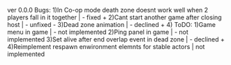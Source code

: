 ver 0.0.0
Bugs:
1)In Co-op mode death zone doesnt work well when 2 players fall in it together | - fixed + 
2)Cant start another game after closing host | - unfixed -
3)Dead zone animation | - declined +
4)
ToDO:
1)Game menu in game | - not implemented
2)Ping panel in game | - not implemented
3)Set alive after end overlap event in dead zone | - declined +
4)Reimplement respawn enwironment elemnts for stable actors | not implemented